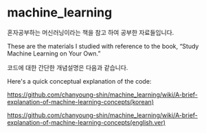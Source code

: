 # machine_learning
혼자공부하는 머신러닝이라는 책을 참고 하여 공부한 자료들입니다.

These are the materials I studied with reference to the book, “Study Machine Learning on Your Own.”

코드에 대한 간단한 개념설명은 다음과 같습니다.

Here's a quick conceptual explanation of the code:

https://github.com/chanyoung-shin/machine_learning/wiki/A-brief-explanation-of-machine-learning-concepts(korean)

https://github.com/chanyoung-shin/machine_learning/wiki/A-brief-explanation-of-machine-learning-concepts(english.ver)
